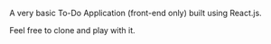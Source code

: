 A very basic To-Do Application (front-end only) built using React.js.

Feel free to clone and play with it.
